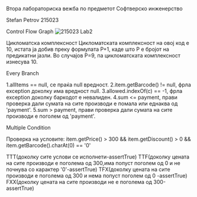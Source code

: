 Втора лабораториска вежба по предметот Софтверско инженерство

Stefan Petrov 215023

Control Flow Graph
![215023 Lab2](https://github.com/stefaanpetrov/SI_2024_lab2_215023/assets/163160165/0a82670d-a2ea-41e4-b4c0-b2dafbde02ce)

Цикломатска комплексност
Цикломатската комплексност на овој код е 10, истата ја добив преку формулата P+1, каде што P е бројот на предикатни јазли. Во случајoв P=9, па цикломатската комплексност изнесува 10.


Every Branch

1.allItems == null, се праќа null вредност.
2.item.getBarcode() != null, фрла exception доколку има вредност null.
3.allowed.indexOf(c) == -1, фрла exception доколку баркодот е невалиден.
4.sum <= payment, прави проверка дали сумата на сите производи е помала или еднаква од 'payment'. 
5.sum > payment, прави проверка дали сумата на сите производи е поголем од 'payment'.

Multiple Condition

Проверка на условите: item.getPrice() > 300 && item.getDiscount() > 0 && item.getBarcode().charAt(0) == '0'

TTT(доколку сите услови се исполнети-assertTrue)
ТТF(доколку цената на сите производи е поголема од 300,има попуст поголем од 0 и не почнува со карактер '0'-assertTrue)
TFX(доколку цената на сите производи е поголема од 300 и нема попуст поголем од 0 -assertTrue)
FXX(доколку цената на сите производи не е поголема од 300-assertTrue)
